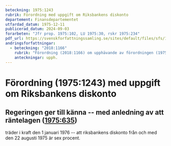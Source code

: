 ```yaml
---
beteckning: 1975:1243
rubrik: Förordning med uppgift om Riksbankens diskonto
departement: Finansdepartementet
utfardad_datum: 1975-12-11
publicerad_datum: 2024-09-03
forarbeten: "Jfr prop. 1975:102, LU 1975:30, rskr 1975:234"
pdf_url: https://svenskforfattningssamling.se/sites/default/files/sfs/1975-12/SFS1975-1243.pdf
andringsforfattningar:
  - beteckning: "2018:1166"
    rubrik: "Förordning (2018:1166) om upphävande av förordningen (1975:1243) med uppgift om Riksbankens diskonto"
    anteckningar: upph.
---
```


# Förordning (1975:1243) med uppgift om Riksbankens diskonto

## Regeringen ger till känna -- med anledning av att räntelagen ([1975:635](https://selex.se/eli/sfs/1975/635))

träder i kraft den 1 januari 1976 -- att riksbankens diskonto från och med den 22 augusti 1975 är sex procent.